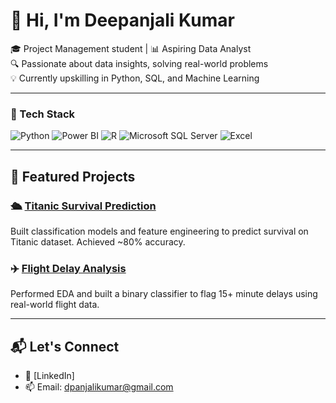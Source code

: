 # 👋 Hi, I'm Deepanjali Kumar

🎓 Project Management student | 📊 Aspiring Data Analyst  
🔍 Passionate about data insights, solving real-world problems  
💡 Currently upskilling in Python, SQL, and Machine Learning

---

### 🧰 Tech Stack

![Python](https://img.shields.io/badge/Python-3776AB?style=for-the-badge&logo=python&logoColor=white)
![Power BI](https://img.shields.io/badge/Power%20BI-F2C811?style=for-the-badge&logo=powerbi&logoColor=black)
![R](https://img.shields.io/badge/R-276DC3?style=for-the-badge&logo=r&logoColor=white)
![Microsoft SQL Server](https://img.shields.io/badge/Microsoft_SQL_Server-CC2927?style=for-the-badge&logo=microsoftsqlserver&logoColor=white)
![Excel](https://img.shields.io/badge/Excel-217346?style=for-the-badge&logo=microsoft-excel&logoColor=white)


---

## 📌 Featured Projects

### 🛳️ [Titanic Survival Prediction](https://github.com/dpanjali/titanic-survival-prediction)
Built classification models and feature engineering to predict survival on Titanic dataset. Achieved ~80% accuracy.

### ✈️ [Flight Delay Analysis](https://github.com/dpanjali/flight-delay-analysis)
Performed EDA and built a binary classifier to flag 15+ minute delays using real-world flight data.

---

## 📬 Let's Connect

- 💼 [LinkedIn]
- 📫 Email: dpanjalikumar@gmail.com
